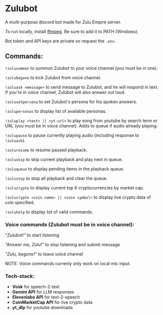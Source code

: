 # Zulubot

A multi-purpose discord bot made for Zulu Empire server.

To run locally, install [ffmpeg](https://www.ffmpeg.org/download.html). Be sure to add it to PATH (Windows).

Bot token and API keys are private so request the ```.env```.

## Commands:

```!zulusummon``` to summon Zulubot to your voice channel (you must be in one).

```!zulubegone``` to kick Zulubot from voice channel.

```!zuluask <message>``` to send message to Zulubot, and he will respond in text. If you're in voice channel, Zulubot will also answer out loud.

```!zulusetpersona``` to set Zulubot's persona for his spoken answers.

```!zulupersonas``` to display list of available personas.

```!zuluplay <text> || <yt-url>``` to play song from youtube by search term or URL (you must be in voice channel). Adds to queue if audio already playing.

```!zulupause``` to pause currently playing audio (including response to ```!zuluask```).

```!zuluresume``` to resume paused playback.

```!zuluskip``` to skip current playback and play next in queue.

```!zuluqueue``` to display pending items in the playback queue.

```!zulustop``` to stop all playback and clear the queue.

```!zulucrypto``` to display current top 6 cryptocurrencies by market cap.

```!zulucrypto <coin name> || <coin symbol>``` to display live crypto data of coin specified.

```!zuluhelp``` to display list of valid commands.


### Voice commands (Zulubot must be in voice channel):

*"Zulubot!"* to start listening

*"Answer me, Zulu!"* to stop listening and submit message

*"Zulu, begone!"* to leave voice channel

NOTE: Voice commands currenly only work on local mic input.

### Tech-stack:

- **Vosk** for speech-2-text
- **Gemini API** for LLM responses
- **Elevenlabs API** for text-2-speech
- **CoinMarketCap API** for live crypto data
- **yt_dlp** for youtube downloads
